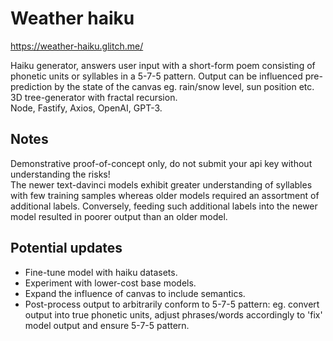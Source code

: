 # Weather haiku

https://weather-haiku.glitch.me/

Haiku generator, answers user input with a short-form poem consisting of phonetic units or syllables in a 5-7-5 pattern. Output can be influenced pre-prediction by the state of the canvas eg. rain/snow level, sun position etc.  
3D tree-generator with fractal recursion.  
Node, Fastify, Axios, OpenAI, GPT-3. 

## Notes

Demonstrative proof-of-concept only, do not submit your api key without understanding the risks!   
The newer text-davinci models exhibit greater understanding of syllables with few training samples whereas older models required an assortment of additional labels. Conversely, feeding such additional labels into the newer model resulted in poorer output than an older model.

## Potential updates

- Fine-tune model with haiku datasets. 
- Experiment with lower-cost base models. 
- Expand the influence of canvas to include semantics.
- Post-process output to arbitrarily conform to 5-7-5 pattern: eg. convert output into true phonetic units, adjust phrases/words accordingly to 'fix' model output and ensure 5-7-5 pattern.
